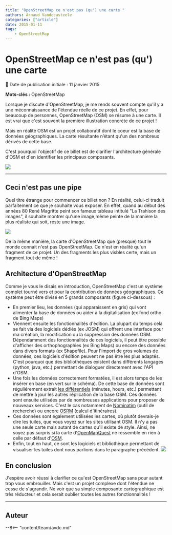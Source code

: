 ```yaml
---
title: "OpenStreetMap ce n'est pas (qu') une carte "
authors: Arnaud Vandecasteele
categories: ["article"]
date: 2015-01-11
tags: 
    - OpenStreetMap
---
```


# OpenStreetMap ce n'est pas (qu') une carte

:calendar: Date de publication initiale : 11 janvier 2015

**Mots-clés :** OpenStreetMap

Lorsque je discute d'OpenStreetMap, je me rends souvent compte qu'il y a une méconnaissance de l'étendue réelle de ce projet. En effet, pour beaucoup de personnes, OpenStreetMap (OSM) se résume à une carte. Il est vrai que c'est souvent la première illustration concrète de ce projet !

Mais en réalité OSM est un projet collaboratif dont le coeur est la base de données géographiques. La carte résultante n’étant qu'un des nombreux dérivés de cette base.

C'est pourquoi l'objectif de ce billet est de clarifier l'architecture générale d'OSM et d'en identifier les principaux composants.

 ![](https://cdn.geotribu.fr/img/articles-blog-rdp/capture-ecran/Structural-Iceberg.png)

----

## Ceci n'est pas une pipe

Quel titre étrange pour commencer ce billet non ? En réalité, celui-ci traduit parfaitement ce que je souhaite vous exposer. En effet, quand au début des années 80 René Magritte peint son fameux tableau intitulé "La Trahison des images", il souhaite montrer qu'une image,même peinte de la manière la plus réaliste qui soit, reste une image.

![](https://cdn.geotribu.fr/img/articles-blog-rdp/capture-ecran/margritte.jpg)

De la même manière, la carte d'OpenStreetMap que (presque) tout le monde connait n'est pas OpenStreetMap. Ce n'est en réalité qu'un fragment de ce projet. Un des fragments les plus visbles certe, mais un fragment tout de même !

## Architecture d'OpenStreetMap

Comme je vous le disais en introduction, OpenStreetMap c'est un système complet tourné vers et pour la contribution de données géographiques. Ce système peut être divisé en 5 grands composants (figure ci-dessous) :

* En premier lieu, les données (qui apparaissent en gris) qui vont alimenter la base de données ou aider à la digitalisation (ex fond ortho de Bing Maps)
* Viennent ensuite les fonctionnalités d'édition. La plupart du temps cela se fait via des logiciels dédiés (ex JOSM) qui offrent une interface pour ma création, la modification ou la suppression des données OSM. Dépendamment des fonctionnalités de ces logiciels, il peut être possible d'afficher des orthophographies (ex Bing Maps) ou encore des données dans divers formats (ex Shapefile). Pour l'import de gros volumes de données, ces logiciels d'édition peuvent ne pas être les plus adaptés. C'est pourquoi que des bibliothèques existent dans différents langages (python, java, etc.) permettant de dialoguer directement avec l'API d'OSM.
* Une fois les données correctement formatées, il est alors temps de les insérer en base (en vert sur le schéma). De cette base de données sont réguliérement extrait [les différentiels](https://wiki.openstreetmap.org/wiki/Planet.osm/diffs) (minutes, hours, etc.) permettant de mettre à jour les autres réplication de la base OSM. Ces données sont ensuite utilisées par de nombreuses applications pour proposer de nouveaux services. C'est le cas notamment de [Nominatim](https://nominatim.openstreetmap.org/) (outil de recherche) ou encore [OSRM](http://map.project-osrm.org/) (calcul d'itinéraires).
* Ces données sont également utilisées les cartes, où plutôt devrais-je dire les tuiles, que vous voyez sur les sites utilisant OSM. Il n'y a pas une seule carte mais autant de cartes qu'il existe de style. Ainsi, ne soyez pas surpris si la carte d'[OpenMapQuest](http://open.mapquest.co.uk/) ne ressemble en rien à celle par défaut d'[OSM](https://www.openstreetmap.org/).
* Enfin, tout en haut, ce sont les logiciels et bibliothèque permettant de visualiser les tuiles dont nous parlions dans le paragraphe précédent.
![](https://cdn.geotribu.fr/img/articles-blog-rdp/capture-ecran/OSM_Components.png)

## En conclusion

J'espère avoir réussi à clarifier ce qu'est OpenStreetMap sans pour autant trop vous embrouiller. Mais c'est un projet complexe dont l'étendue ne cesse de s'agrandir. Ne voir que sa simple composante cartographique est très réducteur et cela serait oublier toutes les autres fonctionnalités !

----

## Auteur

--8<-- "content/team/avdc.md"
